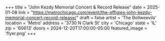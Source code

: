 +++
title = "John Kezdy Memorial Concert & Record Release"
date = 2025-01-08
link = "https://metrochicago.com/event/the-effigies-john-kezdy-memorial-concert-record-release/"
draft = false
artist = 'The Bollweevils'
location = 'Metro'
address = '3730 N Clark St'
city = 'Chicago'
state = 'IL'
zip = '60613'
doors = 2024-12-20T17:00:00-05:00
featured_image = 'flyer.png'
+++
